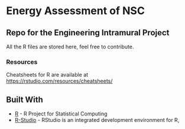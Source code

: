 # Energy Assessment of NSC

## Repo for the Engineering Intramural Project

All the R files are stored here, feel free to contribute.   

### Resources
Cheatsheets for R are available at https://rstudio.com/resources/cheatsheets/


## Built With

* [R](https://www.r-project.org/) - R Project for Statistical Computing
* [R-Studio](https://rstudio.com//) - RStudio is an integrated development environment for R,

